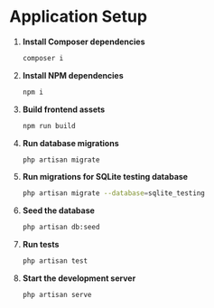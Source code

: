 # Application Setup

1. **Install Composer dependencies**
   ```bash
   composer i

2. **Install NPM dependencies**
   ```bash
   npm i

3. **Build frontend assets**
   ```bash
   npm run build

4. **Run database migrations**
   ```bash
   php artisan migrate

5. **Run migrations for SQLite testing database**
   ```bash
   php artisan migrate --database=sqlite_testing

6. **Seed the database**
   ```bash
   php artisan db:seed
   
7. **Run tests**
   ```bash
   php artisan test
   
8. **Start the development server**
   ```bash
   php artisan serve